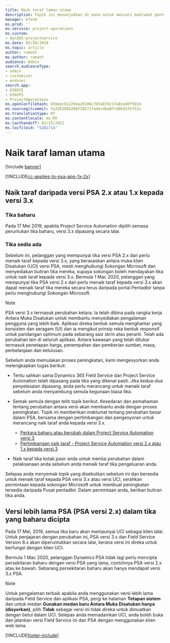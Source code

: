 ```yaml
---
title: Naik taraf laman utama
description: Topik ini menunjukkan di mana untuk mencari maklumat penting mengenai ciri baharu dan diubah dalam Dynamics 365 Project Service Automation dan proses untuk menaik taraf kepada versi terbaharu.
manager: kfend
ms.prod: ''
ms.service: project-operations
ms.custom:
- dyn365-projectservice
ms.date: 05/30/2019
ms.topic: article
author: rumant
ms.author: rumant
audience: Admin
search.audienceType:
- admin
- customizer
- enduser
search.app:
- D365CE
- D365PS
- ProjectOperations
ms.openlocfilehash: 838eecb1229ea20106c7d5487dc37a81e8df501b
ms.sourcegitcommit: fa32b1893286f20271fa4ec4be8fc68bd135f53c
ms.translationtype: HT
ms.contentlocale: ms-MY
ms.lasthandoff: 02/15/2021
ms.locfileid: "5281714"
---
```

# <a name="upgrade-home-page"></a>Naik taraf laman utama

[!include [banner](../includes/psa-now-project-operations.md)]

[!INCLUDE[cc-applies-to-psa-app-1x-2x](../includes/cc-applies-to-psa-app-1x-2x.md)]

## <a name="upgrade-from-psa-version-2x-or-1x-to-version-3x"></a>Naik taraf daripada versi PSA 2.x atau 1.x kepada versi 3.x

### <a name="new-instances"></a>Tika baharu

Pada 17 Mei 2019, apabila Project Service Automation dipilih semasa peruntukan tika baharu, versi 3.x dipasang secara lalai.

### <a name="existing-instances"></a>Tika sedia ada

Sebelum ini, pelanggan yang mempunyai tika versi PSA 2.x dan perlu menaik taraf kepada versi 3.x, yang berasaskan antara muka klien Disatukan (UCI) versi PSA, mesti menghubungi Sokongan Microsoft dan menyediakan butiran tika mereka, supaya sokongan boleh mendayakan tika untuk naik taraf kepada versi 3.x. Bermula 1 Mac 2020, pelanggan yang mempunyai tika PSA versi 2.x dan perlu menaik taraf kepada versi 3.x akan dapat menaik taraf tika mereka secara terus daripada portal Pentadbir tanpa perlu menghubungi Sokongan Microsoft.  

> [!NOTE]
> PSA versi 3.x termasuk perubahan ketara. Ia telah dibina pada rangka kerja Antara Muka Disatukan untuk membantu menyediakan pengalaman pengguna yang lebih baik. Aplikasi direka bentuk semula menghantar yang konsisten dan seragam (UI) dan ia mengikut prinsip reka bentuk responsif untuk pandangan optimum pada sebarang saiz skrin atau peranti. Telah ada perubahan lain di seluruh aplikasi. Antara kawasan yang telah ditukar termasuk penetapan harga, penempahan dan pemberian sumber, masa, perbelanjaan dan kelulusan.

Sebelum anda memulakan proses peningkatan, kami mengesyorkan anda melengkapkan tugas berikut:

- Tentu sahkan sama Dynamics 365 Field Service dan Project Service Automation telah dipasang pada tika yang dikenal pasti. Jika kedua-dua penyelesaian dipasang, anda perlu merancang untuk menaik taraf sebelum anda menyambung semula kegunaan biasa tika.
- Semak semula dengan teliti topik berikut. Kesedaran dan pemahaman tentang perubahan antara versi akan membantu anda dengan proses peningkatan. Topik ini memberikan maklumat tentang perubahan besar dalam PSA, bersama dengan pertimbangan dan pengesyoran untuk merancang naik taraf anda kepada versi 3.x.

    - [Perkara baharu atau berubah dalam Project Service Automation versi 3](whats-new-changed-v3.md)
    - [Pertimbangan naik taraf - Project Service Automation versi 2.x atau 1.x kepada versi 3](upgrade-v3.md)

- Naik taraf tika kotak pasir anda untuk menilai perubahan dalam pelaksanaan anda sebelum anda menaik taraf tika pengeluaran anda.

Selepas anda menyemak topik yang disebutkan sebelum ini dan bersedia untuk menaik taraf kepada PSA versi 3.x atau versi UCI, serahkan permintaan kepada sokongan Microsoft untuk membuat peningkatan tersedia daripada Pusat pentadbir. Dalam permintaan anda, berikan butiran tika anda.

## <a name="older-versions-of-psa-psa-version-2x-in-a-newly-created-instance"></a>Versi lebih lama PSA (PSA versi 2.x) dalam tika yang baharu dicipta

Pada 17 Mei, 2019, semua tika baru akan mempunyai UCI sebagai klien lalai. Untuk penjajaran dengan perubahan ini, PSA versi 3.x dan Field Service Version 8.x akan diperuntukkan secara lalai, kerana versi ini direka untuk berfungsi dengan klien UCI.

Bermula 1 Mac 2020, pelanggan Dynamics PSA tidak lagi perlu mencipta persekitaran baharu dengan versi PSA yang lama, contohnya PSA versi 2.x atau ke bawah. Sebarang persekitaran baharu akan hanya mendapat versi 3.x PSA.

> [!NOTE]
> Untuk pengalaman terbaik apabila anda menggunakan versi lebih lama daripada Field Service dan aplikasi PSA, pergi ke halaman **Tetapan sistem** dan untuk medan **Gunakan medan baru Antara Muka Disatukan hanya (disyorkan)**, pilih **Tidak** sebagai versi ini tidak direka untuk dimuatkan dengan betul dalam UCI. Selepas anda memadamkan UCI, anda boleh buka dan jalankan versi Field Service ini dan PSA dengan menggunakan klien web lama. 


[!INCLUDE[footer-include](../includes/footer-banner.md)]